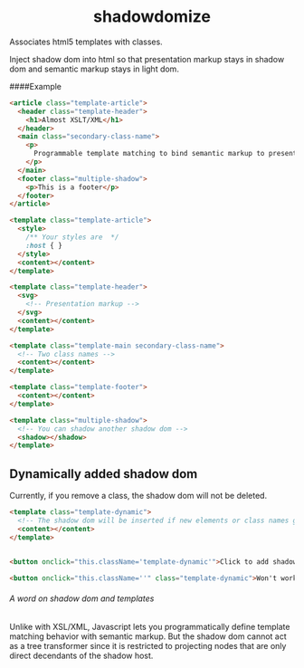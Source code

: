 <div align="center">
  <h1>shadowdomize</h1>
</div>

Associates html5 templates with classes.

Inject shadow dom into html so that presentation markup stays in shadow dom and semantic markup stays in light dom.

####Example

```html
<article class="template-article">
  <header class="template-header">
    <h1>Almost XSLT/XML</h1>
  </header>
  <main class="secondary-class-name">
    <p>
      Programmable template matching to bind semantic markup to presentation markup.
    </p>
  </main>
  <footer class="multiple-shadow">
    <p>This is a footer</p>
  </footer>
</article>

<template class="template-article">
  <style>
    /** Your styles are  */
    :host { }
  </style>
  <content></content>
</template>

<template class="template-header">
  <svg>
    <!-- Presentation markup -->
  </svg>
  <content></content>
</template>

<template class="template-main secondary-class-name">
  <!-- Two class names -->
  <content></content>
</template>

<template class="template-footer">
  <content></content>
</template>

<template class="multiple-shadow">
  <!-- You can shadow another shadow dom -->
  <shadow></shadow>
</template>
```

Dynamically added shadow dom
----------------------------

Currently, if you remove a class, the shadow dom will not be deleted.

```html
<template class="template-dynamic">
  <!-- The shadow dom will be inserted if new elements or class names get added -->
  <content></content>
</template>


<button onclick="this.className='template-dynamic'">Click to add shadow dom</button>

<button onclick="this.className=''" class="template-dynamic">Won't work</button>
```


###### A word on shadow dom and templates

Unlike with XSL/XML, Javascript lets you programmatically define template matching behavior with semantic markup.
But the shadow dom cannot act as a tree transformer since it is restricted to projecting
nodes that are only direct decendants of the shadow host.
